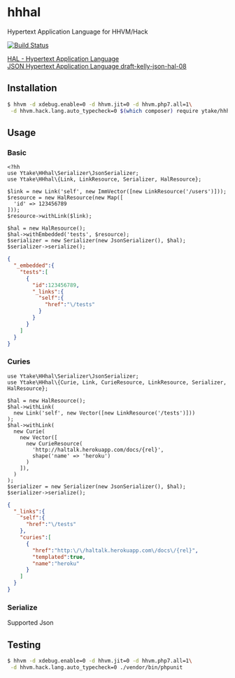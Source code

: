 # hhhal
Hypertext Application Language for HHVM/Hack

[![Build Status](https://travis-ci.org/ytake/hhhal.svg?branch=master)](https://travis-ci.org/ytake/hhhal)

[HAL - Hypertext Application Language](http://stateless.co/hal_specification.html)  
[JSON Hypertext Application Language draft-kelly-json-hal-08](https://tools.ietf.org/html/draft-kelly-json-hal-08)

## Installation

```bash
$ hhvm -d xdebug.enable=0 -d hhvm.jit=0 -d hhvm.php7.all=1\
 -d hhvm.hack.lang.auto_typecheck=0 $(which composer) require ytake/hhhal
```

## Usage

### Basic
```hack
<?hh
use Ytake\HHhal\Serializer\JsonSerializer;
use Ytake\HHhal\{Link, LinkResource, Serializer, HalResource};

$link = new Link('self', new ImmVector([new LinkResource('/users')]));
$resource = new HalResource(new Map([
  'id' => 123456789
]));
$resource->withLink($link);

$hal = new HalResource();
$hal->withEmbedded('tests', $resource);
$serializer = new Serializer(new JsonSerializer(), $hal);
$serializer->serialize();
```

```json
{
  "_embedded":{
    "tests":[
      {
        "id":123456789,
        "_links":{
          "self":{
            "href":"\/tests"
          }
        }
      }
    ]
  }
}
```

### Curies

```hack
use Ytake\HHhal\Serializer\JsonSerializer;
use Ytake\HHhal\{Curie, Link, CurieResource, LinkResource, Serializer, HalResource};

$hal = new HalResource();
$hal->withLink(
  new Link('self', new Vector([new LinkResource('/tests')]))
);
$hal->withLink(
  new Curie(
    new Vector([
      new CurieResource(
        'http://haltalk.herokuapp.com/docs/{rel}', 
        shape('name' => 'heroku')
      )
    ]),
  )
);
$serializer = new Serializer(new JsonSerializer(), $hal);
$serializer->serialize();
```

```json
{
  "_links":{
    "self":{
      "href":"\/tests"
    },
    "curies":[
      {
        "href":"http:\/\/haltalk.herokuapp.com\/docs\/{rel}",
        "templated":true,
        "name":"heroku"
      }
    ]
  }
}
```

### Serialize
Supported Json

## Testing

```bash
$ hhvm -d xdebug.enable=0 -d hhvm.jit=0 -d hhvm.php7.all=1\
 -d hhvm.hack.lang.auto_typecheck=0 ./vendor/bin/phpunit
```
